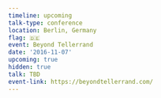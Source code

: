 ```yaml
---
timeline: upcoming
talk-type: conference
location: Berlin, Germany
flag: 🇩🇪
event: Beyond Tellerrand
date: '2016-11-07'
upcoming: true
hidden: true
talk: TBD
event-link: https://beyondtellerrand.com/
---
```

